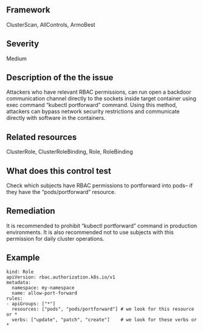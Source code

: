 ## Framework
ClusterScan, AllControls, ArmoBest
 
## Severity
Medium

## Description of the the issue
Attackers who have relevant RBAC permissions, can run open a backdoor communication channel directly to the sockets inside target container using exec command “kubectl portforward” command. Using this method, attackers can bypass network security restrictions and communicate directly with software in the containers.
 
## Related resources
ClusterRole, ClusterRoleBinding, Role, RoleBinding
 
## What does this control test
Check which subjects have RBAC permissions to portforward into pods– if they have the “pods/portforward” resource.
 
## Remediation
It is recommended to prohibit “kubectl portforward” command in production environments. It is also recommended not to use subjects with this permission for daily cluster operations.
 
## Example
```
kind: Role
apiVersion: rbac.authorization.k8s.io/v1
metadata:
  namespace: my-namespace
  name: allow-port-forward
rules:
- apiGroups: ["*"]
  resources: ["pods", "pods/portforward"] # we look for this resource or *
  verbs: ["update", "patch", "create"]	  # we look for these verbs or *
```
